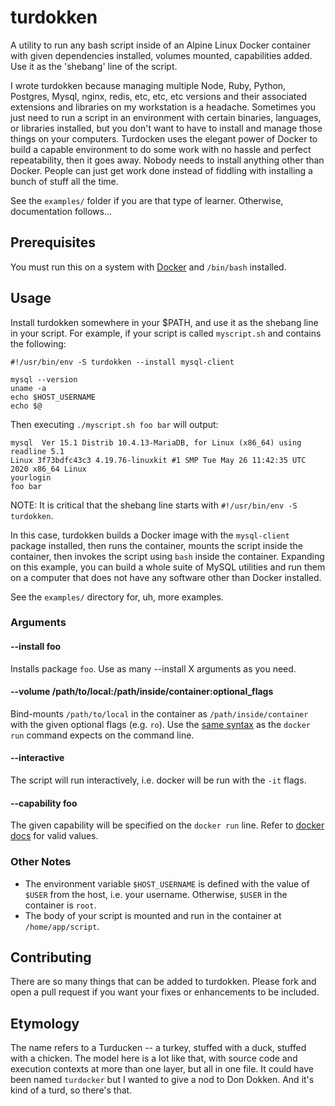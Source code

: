 # turdokken
A utility to run any bash script inside of an Alpine Linux Docker container with
given dependencies installed, volumes mounted, capabilities added. Use it as
the 'shebang' line of the script.

I wrote turdokken because managing multiple Node, Ruby, Python, Postgres, Mysql, nginx, redis, etc, etc, etc versions and their associated extensions and libraries on my workstation is a headache. Sometimes you just need to run a script in an environment with certain binaries, languages, or libraries installed, but you don't want to have to install and manage those things on your computers. Turdocken uses the elegant power of Docker to build a capable environment to do some work with no hassle and perfect repeatability, then it goes away. Nobody needs to install anything other than Docker. People can just get work done instead of fiddling with installing a bunch of stuff all the time.

See the `examples/` folder if you are that type of learner. Otherwise, documentation follows...

## Prerequisites
You must run this on a system with [Docker](https://www.docker.com/) and `/bin/bash` installed.

## Usage
Install turdokken somewhere in your $PATH, and use it as the shebang line in your script. For example, if your script is called `myscript.sh` and contains the following:

```
#!/usr/bin/env -S turdokken --install mysql-client

mysql --version
uname -a
echo $HOST_USERNAME
echo $@
```

Then executing `./myscript.sh foo bar` will output:

```
mysql  Ver 15.1 Distrib 10.4.13-MariaDB, for Linux (x86_64) using readline 5.1
Linux 3f73bdfc43c3 4.19.76-linuxkit #1 SMP Tue May 26 11:42:35 UTC 2020 x86_64 Linux
yourlogin
foo bar
```

NOTE: It is critical that the shebang line starts with `#!/usr/bin/env -S turdokken`.

In this case, turdokken builds a Docker image with the `mysql-client` package installed, then runs the container, mounts the script inside the container, then invokes the script using `bash` inside the container. Expanding on this example, you can build a whole suite of MySQL utilities and run them on a computer that does not have any software other than Docker installed.

See the `examples/` directory for, uh, more examples.

### Arguments
#### --install foo
Installs package `foo`. Use as many --install X arguments as you need.

#### --volume /path/to/local:/path/inside/container:optional_flags
Bind-mounts `/path/to/local` in the container as `/path/inside/container` with the given optional flags (e.g. `ro`). Use the [same syntax](https://docs.docker.com/engine/reference/run/#volume-shared-filesystems) as the `docker run` command expects on the command line.

#### --interactive
The script will run interactively, i.e. docker will be run with the `-it` flags.

#### --capability foo
The given capability will be specified on the `docker run` line. Refer to [docker docs](https://docs.docker.com/engine/reference/run/#runtime-privilege-and-linux-capabilities) for valid values.

### Other Notes
* The environment variable `$HOST_USERNAME` is defined with the value of `$USER` from the host, i.e. your username. Otherwise, `$USER` in the container is `root`.
* The body of your script is mounted and run in the container at `/home/app/script`.

## Contributing
There are so many things that can be added to turdokken. Please fork and open a pull request if you want your fixes or enhancements to be included.

## Etymology
The name refers to a Turducken -- a turkey, stuffed with a duck, stuffed with a chicken. The model here is a lot like that, with source code and execution contexts at more than one layer, but all in one file. It could have been named `turdocker` but I wanted to give a nod to Don Dokken. And it's kind of a turd, so there's that.
